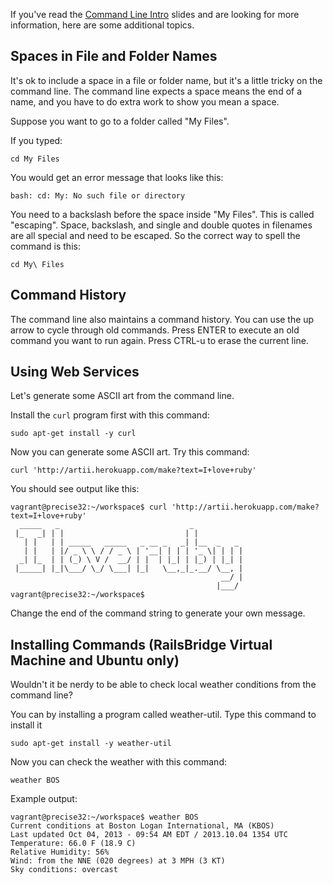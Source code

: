 If you've read the <a href="/workshop/command_line">Command Line Intro</a>
slides and are looking for more information, here are some additional topics.

## Spaces in File and Folder Names

It's ok to include a space in a file or folder name, but it's a little tricky
on the command line.  The command line expects a space means the end of a name,
and you have to do extra work to show you mean a space.

Suppose you want to go to a folder called "My Files".

If you typed:

    cd My Files

You would get an error message that looks like this:

    bash: cd: My: No such file or directory

You need to a backslash before the space inside "My Files". This is called "escaping".
Space, backslash, and single and double quotes in filenames are all special and
need to be escaped. So the correct way to spell the command is this:

    cd My\ Files

## Command History

The command line also maintains a command history. You can use the up arrow
to cycle through old commands. Press ENTER to execute an old command you want to run again.
Press CTRL-u to erase the current line.


## Using Web Services

Let's generate some ASCII art from the command line.

Install the `curl` program first with this command:

    sudo apt-get install -y curl

Now you can generate some ASCII art. Try this command:

    curl 'http://artii.herokuapp.com/make?text=I+love+ruby'

You should see output like this:

    vagrant@precise32:~/workspace$ curl 'http://artii.herokuapp.com/make?text=I+love+ruby'
      _____   _                             _
     |_   _| | |                           | |
       | |   | | _____   _____   _ __ _   _| |__  _   _
       | |   | |/ _ \ \ / / _ \ | '__| | | | '_ \| | | |
      _| |_  | | (_) \ V /  __/ | |  | |_| | |_) | |_| |
     |_____| |_|\___/ \_/ \___| |_|   \__,_|_.__/ \__, |
                                                   __/ |
                                                  |___/ vagrant@precise32:~/workspace$

Change the end of the command string to generate your own message.

## Installing Commands (RailsBridge Virtual Machine and Ubuntu only)

Wouldn't it be nerdy to be able to check local weather conditions from the command line?

You can by installing a program called weather-util. Type this command to install it

    sudo apt-get install -y weather-util

Now you can check the weather with this command:

    weather BOS

Example output:

    vagrant@precise32:~/workspace$ weather BOS
    Current conditions at Boston Logan International, MA (KBOS)
    Last updated Oct 04, 2013 - 09:54 AM EDT / 2013.10.04 1354 UTC
    Temperature: 66.0 F (18.9 C)
    Relative Humidity: 56%
    Wind: from the NNE (020 degrees) at 3 MPH (3 KT)
    Sky conditions: overcast
